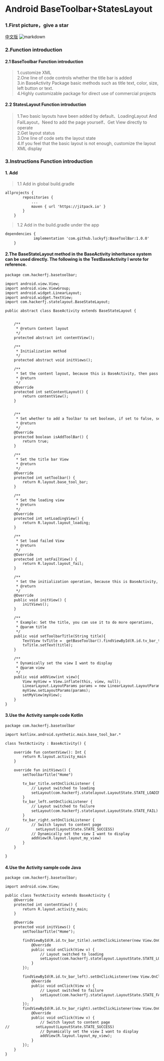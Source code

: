 # Android BaseToolbar+StatesLayout
### 1.First picture，give a star
[中文版](https://github.com/luckyfj/BaseToolBar/blob/master/README_CN.md)
![markdown](https://github.com/luckyfj/BaseToolBar/blob/master/img/test.gif "markdown")

### 2.Function introduction

#### 2.1 BaseToolbar Function introduction
> 1.customize XML</br>
> 2.One line of code controls whether the title bar is added</br>
> 3.in BaseActivity Package basic methods such as title text, color, size, left button or text.</br>
> 4.Highly customizable package for direct use of commercial projects</br>

#### 2.2 StatesLayout Function introduction
> 1.Two basic layouts have been added by default、LoadingLayout And FailLayout，Need to add the page yourself、Get View directly to operate</br>
> 2.Get layout status</br>
> 3.One line of code sets the layout state</br>
> 4.If you feel that the basic layout is not enough, customize the layout XML display</br>

### 3.Instructions Function introduction
#### 1. Add
> 1.1 Add in global build.gradle
```html
allprojects {
		repositories {
			...
			maven { url 'https://jitpack.io' }
		}
	}
```
> 1.2 Add in the build.gradle under the app
```html
dependencies {
	         implementation 'com.github.luckyfj:BaseToolBar:1.0.0'
	}
```

#### 2.The BaseStateLayout method in the BaseActivity inheritance system can be used directly. The following is the TestBaseActivity I wrote for reference.

```html
package com.hackerfj.basetoolbar;

import android.view.View;
import android.view.ViewGroup;
import android.widget.LinearLayout;
import android.widget.TextView;
import com.hackerfj.statelayout.BaseStateLayout;

public abstract class BaseActivity extends BaseStateLayout {


    /**
     * @return Content layout
     */
    protected abstract int contentView();

    /**
     * Initialization method
     */
    protected abstract void initViews();

    /**
     * Set the content layout, because this is BaseActivity, then pass the contentView to the inherited page settings.
     * @return
     */
    @Override
    protected int setContentLayout() {
        return contentView();
    }


    /**
     * Set whether to add a Toolbar to set boolean, if set to false, setToolbar to null
     * @return
     */
    @Override
    protected boolean isAddToolBar() {
        return true;
    }

    /**
     * Set the title bar View
     * @return
     */
    @Override
    protected int setToolbar() {
        return R.layout.base_tool_bar;
    }

    /**
     * Set the loading view
     * @return
     */
    @Override
    protected int setLoadingView() {
        return R.layout.layout_loading;
    }

    /**
     * Set load failed View
     * @return
     */
    @Override
    protected int setFailView() {
        return R.layout.layout_fail;
    }

    /**
     * Set the initialization operation, because this is BaseActivity, then pass the initView to the inherited page settings.
     * @return
     */
    @Override
    public void initView() {
        initViews();
    }

    /**
     * Example: Set the title, you can use it to do more operations,
     * @param title
     */
    public void setToolbarTitle(String title){
        TextView tvTitle =  getBaseToolbar().findViewById(R.id.tv_bar_title);
        tvTitle.setText(title);
    }

    /**
     * Dynamically set the view I want to display
     * @param view
     */
    public void addView(int view){
        View myView = View.inflate(this, view, null);
        LinearLayout.LayoutParams params = new LinearLayout.LayoutParams(ViewGroup.LayoutParams.MATCH_PARENT, ViewGroup.LayoutParams.MATCH_PARENT);
        myView.setLayoutParams(params);
        setMyView(myView);
    }
}

```
#### 3.Use the Activity sample code Kotlin

```html
package com.hackerfj.basetoolbar

import kotlinx.android.synthetic.main.base_tool_bar.*

class TestActivity : BaseActivity() {

    override fun contentView(): Int {
        return R.layout.activity_main
    }

    override fun initViews() {
        setToolbarTitle("Home")

        tv_bar_title.setOnClickListener {
            // Layout switched to loading
            setLayout(com.hackerfj.statelayout.LayoutState.STATE_LOADING)
        }
        tv_bar_left.setOnClickListener {
            // Layout switched to failure
            setLayout(com.hackerfj.statelayout.LayoutState.STATE_FAIL)
        }
        tv_bar_right.setOnClickListener {
            // Switch layout to content page
//            setLayout(LayoutState.STATE_SUCCESS)
            // Dynamically set the view I want to display
            addView(R.layout.layout_my_view)
        }
    }

}
```

#### 4.Use the Activity sample code Java

```html
package com.hackerfj.basetoolbar;

import android.view.View;

public class TestActivity extends BaseActivity {
    @Override
    protected int contentView() {
        return R.layout.activity_main;
    }

    @Override
    protected void initViews() {
        setToolbarTitle("Home");

        findViewById(R.id.tv_bar_title).setOnClickListener(new View.OnClickListener() {
            @Override
            public void onClick(View v) {
                // Layout switched to loading
                setLayout(com.hackerfj.statelayout.LayoutState.STATE_LOADING);
            }
        });

        findViewById(R.id.tv_bar_left).setOnClickListener(new View.OnClickListener() {
            @Override
            public void onClick(View v) {
                // Layout switched to failure
                setLayout(com.hackerfj.statelayout.LayoutState.STATE_FAIL);
            }
        });
        findViewById(R.id.tv_bar_right).setOnClickListener(new View.OnClickListener() {
            @Override
            public void onClick(View v) {
                // Switch layout to content page
//            setLayout(LayoutState.STATE_SUCCESS)
                // Dynamically set the view I want to display
                addView(R.layout.layout_my_view);
            }
        });
    }
}

```